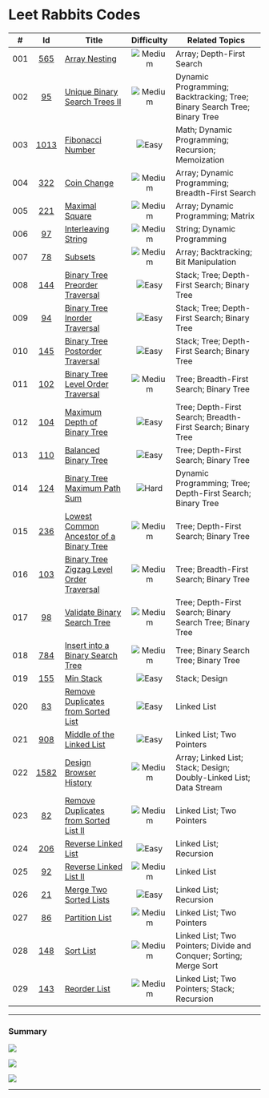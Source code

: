 # Leet Rabbits Codes


|  # | Id | Title | Difficulty | Related Topics |
| :--------: |  :--------: |  --------- |  :--------: |  --------- | 
| 001 | [565][0565] | [Array Nesting](<./2021-09/2021-09-01/565.%20Array%20Nesting>) | ![Medium][Medium] | Array; Depth-First Search | 
| 002 | [95][0095] | [Unique Binary Search Trees II](<./2021-09/2021-09-02/95.%20Unique%20Binary%20Search%20Trees%20II>) | ![Medium][Medium] | Dynamic Programming; Backtracking; Tree; Binary Search Tree; Binary Tree | 
| 003 | [1013][1013] | [Fibonacci Number](<./2022-01/2022-01-12/1013.%20Fibonacci%20Number>) | ![Easy][Easy] | Math; Dynamic Programming; Recursion; Memoization | 
| 004 | [322][0322] | [Coin Change](<./2022-01/2022-01-12/322.%20Coin%20Change>) | ![Medium][Medium] | Array; Dynamic Programming; Breadth-First Search | 
| 005 | [221][0221] | [Maximal Square](<./2022-01/2022-01-14/221.%20Maximal%20Square>) | ![Medium][Medium] | Array; Dynamic Programming; Matrix | 
| 006 | [97][0097] | [Interleaving String](<./2022-01/2022-01-17/97.%20Interleaving%20String>) | ![Medium][Medium] | String; Dynamic Programming | 
| 007 | [78][0078] | [Subsets](<./2022-04/2022-04-25/78.%20Subsets>) | ![Medium][Medium] | Array; Backtracking; Bit Manipulation | 
| 008 | [144][0144] | [Binary Tree Preorder Traversal](<./2022-05/2022-05-05/144.%20Binary%20Tree%20Preorder%20Traversal>) | ![Easy][Easy] | Stack; Tree; Depth-First Search; Binary Tree | 
| 009 | [94][0094] | [Binary Tree Inorder Traversal](<./2022-05/2022-05-05/94.%20Binary%20Tree%20Inorder%20Traversal>) | ![Easy][Easy] | Stack; Tree; Depth-First Search; Binary Tree | 
| 010 | [145][0145] | [Binary Tree Postorder Traversal](<./2022-05/2022-05-06/145.%20Binary%20Tree%20Postorder%20Traversal>) | ![Easy][Easy] | Stack; Tree; Depth-First Search; Binary Tree | 
| 011 | [102][0102] | [Binary Tree Level Order Traversal](<./2022-05/2022-05-06/102.%20Binary%20Tree%20Level%20Order%20Traversal>) | ![Medium][Medium] | Tree; Breadth-First Search; Binary Tree | 
| 012 | [104][0104] | [Maximum Depth of Binary Tree](<./2022-05/2022-05-09/104.%20Maximum%20Depth%20of%20Binary%20Tree>) | ![Easy][Easy] | Tree; Depth-First Search; Breadth-First Search; Binary Tree | 
| 013 | [110][0110] | [Balanced Binary Tree](<./2022-05/2022-05-09/110.%20Balanced%20Binary%20Tree>) | ![Easy][Easy] | Tree; Depth-First Search; Binary Tree | 
| 014 | [124][0124] | [Binary Tree Maximum Path Sum](<./2022-05/2022-05-09/124.%20Binary%20Tree%20Maximum%20Path%20Sum>) | ![Hard][Hard] | Dynamic Programming; Tree; Depth-First Search; Binary Tree | 
| 015 | [236][0236] | [Lowest Common Ancestor of a Binary Tree](<./2022-05/2022-05-10/236.%20Lowest%20Common%20Ancestor%20of%20a%20Binary%20Tree>) | ![Medium][Medium] | Tree; Depth-First Search; Binary Tree | 
| 016 | [103][0103] | [Binary Tree Zigzag Level Order Traversal](<./2022-05/2022-05-11/103.%20Binary%20Tree%20Zigzag%20Level%20Order%20Traversal>) | ![Medium][Medium] | Tree; Breadth-First Search; Binary Tree | 
| 017 | [98][0098] | [Validate Binary Search Tree](<./2022-05/2022-05-11/98.%20Validate%20Binary%20Search%20Tree>) | ![Medium][Medium] | Tree; Depth-First Search; Binary Search Tree; Binary Tree | 
| 018 | [784][0784] | [Insert into a Binary Search Tree](<./2022-05/2022-05-12/784.%20Insert%20into%20a%20Binary%20Search%20Tree>) | ![Medium][Medium] | Tree; Binary Search Tree; Binary Tree | 
| 019 | [155][0155] | [Min Stack](<./2022-05/2022-05-13/155.%20Min%20Stack>) | ![Easy][Easy] | Stack; Design | 
| 020 | [83][0083] | [Remove Duplicates from Sorted List](<./2022-05/2022-05-16/83.%20Remove%20Duplicates%20from%20Sorted%20List>) | ![Easy][Easy] | Linked List | 
| 021 | [908][0908] | [Middle of the Linked List](<./2022-05/2022-05-16/908.%20Middle%20of%20the%20Linked%20List>) | ![Easy][Easy] | Linked List; Two Pointers | 
| 022 | [1582][1582] | [Design Browser History](<./2022-05/2022-05-16/1582.%20Design%20Browser%20History>) | ![Medium][Medium] | Array; Linked List; Stack; Design; Doubly-Linked List; Data Stream | 
| 023 | [82][0082] | [Remove Duplicates from Sorted List II](<./2022-05/2022-05-17/82.%20Remove%20Duplicates%20from%20Sorted%20List%20II>) | ![Medium][Medium] | Linked List; Two Pointers | 
| 024 | [206][0206] | [Reverse Linked List](<./2022-05/2022-05-18/206.%20Reverse%20Linked%20List>) | ![Easy][Easy] | Linked List; Recursion | 
| 025 | [92][0092] | [Reverse Linked List II](<./2022-05/2022-05-19/92.%20Reverse%20Linked%20List%20II>) | ![Medium][Medium] | Linked List | 
| 026 | [21][0021] | [Merge Two Sorted Lists](<./2022-05/2022-05-20/21.%20Merge%20Two%20Sorted%20Lists>) | ![Easy][Easy] | Linked List; Recursion | 
| 027 | [86][0086] | [Partition List](<./2022-05/2022-05-23/86.%20Partition%20List>) | ![Medium][Medium] | Linked List; Two Pointers | 
| 028 | [148][0148] | [Sort List](<./2022-05/2022-05-30/148.%20Sort%20List>) | ![Medium][Medium] | Linked List; Two Pointers; Divide and Conquer; Sorting; Merge Sort | 
| 029 | [143][0143] | [Reorder List](<./2022-06/2022-06-06/143.%20Reorder%20List>) | ![Medium][Medium] | Linked List; Two Pointers; Stack; Recursion | 



---

### Summary

![](https://img.shields.io/badge/Easy-11-brightgreen)

![](https://img.shields.io/badge/Medium-17-orange)

![](https://img.shields.io/badge/Hard-1-red)

---

[0021]: https://leetcode.com/problems/merge-two-sorted-lists/
[0078]: https://leetcode.com/problems/subsets/
[0082]: https://leetcode.com/problems/remove-duplicates-from-sorted-list-ii/
[0083]: https://leetcode.com/problems/remove-duplicates-from-sorted-list/
[0086]: https://leetcode.com/problems/partition-list/
[0092]: https://leetcode.com/problems/reverse-linked-list-ii/
[0094]: https://leetcode.com/problems/binary-tree-inorder-traversal/
[0095]: https://leetcode.com/problems/unique-binary-search-trees-ii/
[0097]: https://leetcode.com/problems/interleaving-string/
[0098]: https://leetcode.com/problems/validate-binary-search-tree/
[0102]: https://leetcode.com/problems/binary-tree-level-order-traversal/
[0103]: https://leetcode.com/problems/binary-tree-zigzag-level-order-traversal/
[0104]: https://leetcode.com/problems/maximum-depth-of-binary-tree/
[0110]: https://leetcode.com/problems/balanced-binary-tree/
[0124]: https://leetcode.com/problems/binary-tree-maximum-path-sum/
[0143]: https://leetcode.com/problems/reorder-list/
[0144]: https://leetcode.com/problems/binary-tree-preorder-traversal/
[0145]: https://leetcode.com/problems/binary-tree-postorder-traversal/
[0148]: https://leetcode.com/problems/sort-list/
[0155]: https://leetcode.com/problems/min-stack/
[0206]: https://leetcode.com/problems/reverse-linked-list/
[0221]: https://leetcode.com/problems/maximal-square/
[0236]: https://leetcode.com/problems/lowest-common-ancestor-of-a-binary-tree/
[0322]: https://leetcode.com/problems/coin-change/
[0565]: https://leetcode.com/problems/array-nesting/
[0784]: https://leetcode.com/problems/insert-into-a-binary-search-tree/
[0908]: https://leetcode.com/problems/middle-of-the-linked-list/
[1013]: https://leetcode.com/problems/fibonacci-number/
[1582]: https://leetcode.com/problems/design-browser-history/

[Easy]: https://img.shields.io/badge/-Easy-brightgreen
[Medium]: https://img.shields.io/badge/-Medium-orange
[Hard]: https://img.shields.io/badge/-Hard-red